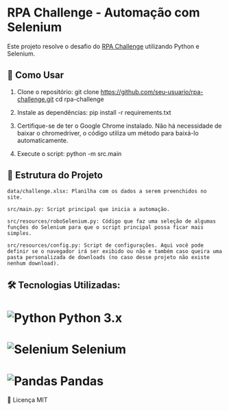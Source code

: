 # RPA Challenge - Automação com Selenium

Este projeto resolve o desafio do [RPA Challenge](https://www.rpachallenge.com/) utilizando Python e Selenium.

## 🚀 Como Usar
1. Clone o repositório:
git clone https://github.com/seu-usuario/rpa-challenge.git
cd rpa-challenge

2. Instale as dependências:
pip install -r requirements.txt

3. Certifique-se de ter o Google Chrome instalado. Não há necessidade de baixar o chromedriver, o código utiliza um método para baixá-lo automaticamente.

4. Execute o script:
python -m src.main


## 📂 Estrutura do Projeto
    data/challenge.xlsx: Planilha com os dados a serem preenchidos no site.

    src/main.py: Script principal que inicia a automação.

    src/resources/roboSelenium.py: Código que faz uma seleção de algumas funções do Selenium para que o script principal possa ficar mais simples.

    src/resources/config.py: Script de configurações. Aqui você pode definir se o navegador irá ser exibido ou não e também caso queira uma pasta personalizada de downloads (no caso desse projeto não existe nenhum download).


## 🛠️ Tecnologias Utilizadas:
# <img alt="Python" src="https://img.shields.io/badge/Python-3776AB?style=flat&amp;logo=python&amp;logoColor=white"> Python 3.x
# <img alt="Selenium" src="https://img.shields.io/badge/Selenium-43B02A?style=flat&amp;logo=selenium&amp;logoColor=white"> Selenium
# <img alt="Pandas" src="https://img.shields.io/badge/Pandas-150458?style=flat&amp;logo=pandas&amp;logoColor=white"> Pandas

📜 Licença
MIT
